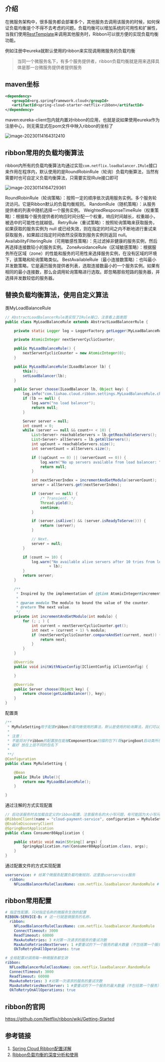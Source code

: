 ## 介绍

在微服务架构中，很多服务都会部署多个，其他服务去调用该服务的时候，如何保证负载均衡是个不得不去考虑的问题。负载均衡可以增加系统的可用性和扩展性，当我们使用[RestTemplate](https://github.com/cn2770345524/study-cloud/blob/master/files/RestTemplate工具类.md)来调用其他服务时，Ribbon可以很方便的实现负载均衡功能。

例如注册中eureka就默认使用的ribbon来实现调用微服务的负载均衡

> 当同一个微服务名下，有多个服务提供者，ribbon负载均衡就是用来选择具体是那一台微服务提供者提供服务



## maven坐标



```xml
<dependency>
   <groupId>org.springframework.cloud</groupId>
   <artifactId>spring-cloud-starter-netflix-ribbon</artifactId>
</dependency>
```

maven:eureka-client包内就内置对ribbon的应用，也就是说如果使用eureka作为注册中心，则无需显式在pom文件中映入ribbon的坐标了

![image-20230114164312410](resources/.assets/image-20230114164312410.png)





## ribbon常用的负载均衡算法

ribbon内所有的负载均衡算法均通过实现`com.netflix.loadbalancer.IRule`接口来作用在程序内，默认使用的是RoundRobinRule（轮询）负载均衡算法，当然有需要时也可自定义负载均衡算法，只需要实现IRule接口即可

![image-20230114164729361](resources/.assets/image-20230114164729361.png)

RoundRobinRule（轮询策略）：按照一定的顺序依次调用服务实例。多个服务轮流访问。它是Ribbon默认的负载均衡规则。
RandomRule（随机策略）：从服务提供者的列表中随机选择一个服务实例。
WeightedResponseTimeRule（权重策略）：根据每个服务提供者的响应时间分配⼀个权重，响应时间越长，权重越小，被选中的可能性也就越低。
RetryRule（重试策略）：按照轮询策略来获取服务，如果获取的服务实例为 null 或已经失效，则在指定的时间之内不断地进行重试来获取服务，如果超过指定时间依然没获取到服务实例则返回 null。
AvailabilityFilteringRule（可⽤敏感性策略）：先过滤掉⾮健康的服务实例，然后再选择连接数较⼩的服务实例。
ZoneAvoidanceRule（区域敏感策略）：根据服务所在区域（zone）的性能和服务的可⽤性来选择服务实例，在没有区域的环境下，该策略和轮询策略类似。
BestAvailableRule（最小连接数策略）：也叫最小并发数策略，它是遍历服务提供者列表，选取连接数最小的⼀个服务实例。如果有相同的最⼩连接数，那么会调⽤轮询策略进行选取。即忽略那些短路的服务器，并选择并发数较低的服务器。



## **替换负载均衡算法，使用自定义算法**

类MyLoadBalanceRule

```java
// AbstractLoadBalancerRule类实现了IRule接口，注意看上面类图
public class MyLoadBalanceRule extends AbstractLoadBalancerRule {

    private static Logger log = LoggerFactory.getLogger(MyLoadBalanceRule.class);

    private AtomicInteger nextServerCyclicCounter;

    public MyLoadBalanceRule() {
        nextServerCyclicCounter = new AtomicInteger(0);
    }

    public MyLoadBalanceRule(ILoadBalancer lb) {
        this();
        setLoadBalancer(lb);
    }

    public Server choose(ILoadBalancer lb, Object key) {
        log.info("com.liuhao.cloud.ribbon.settings.MyLoadBalanceRule.choose method:{}",key);
        if (lb == null) {
            log.warn("no load balancer");
            return null;
        }

        Server server = null;
        int count = 0;
        while (server == null && count++ < 10) {
            List<Server> reachableServers = lb.getReachableServers();
            List<Server> allServers = lb.getAllServers();
            int upCount = reachableServers.size();
            int serverCount = allServers.size();

            if ((upCount == 0) || (serverCount == 0)) {
                log.warn("No up servers available from load balancer: " + lb);
                return null;
            }

            int nextServerIndex = incrementAndGetModulo(serverCount);
            server = allServers.get(nextServerIndex);

            if (server == null) {
                /* Transient. */
                Thread.yield();
                continue;
            }

            if (server.isAlive() && (server.isReadyToServe())) {
                return (server);
            }

            // Next.
            server = null;
        }

        if (count >= 10) {
            log.warn("No available alive servers after 10 tries from load balancer: "
                    + lb);
        }
        return server;
    }

    /**
     * Inspired by the implementation of {@link AtomicInteger#incrementAndGet()}.
     *
     * @param modulo The modulo to bound the value of the counter.
     * @return The next value.
     */
    private int incrementAndGetModulo(int modulo) {
        for (; ; ) {
            int current = nextServerCyclicCounter.get();
            int next = (current + 1) % modulo;
            if (nextServerCyclicCounter.compareAndSet(current, next)) {
                return next;
            }
        }
    }

    @Override
    public void initWithNiwsConfig(IClientConfig iClientConfig) {

    }

    @Override
    public Server choose(Object key) {
        return choose(getLoadBalancer(), key);
    }
}
```



配置类

```java
/**
 * MyRuleSetting用于配置ribbon负载均衡使用的算法，默认是使用的轮询算法，我们可以通过配置来修改负载均衡所使用的的算法
 *
 * 注意：
 * 不能将对于ribbon的配置放在能被ComponentScan扫描的包下(既springboot启动类所在包以下)，那样做会导致配置对全局生效
 * 最好 放在上层不同的包名下
 *
 **/
@Configuration
public class MyRuleSetting {

    @Bean
    public IRule iRule(){
        return new MyLoadBalanceRule();
    }

}
```



通过注解的方式实现配置

```java
// 启动该服务时去加载自定义的ribbon配置，注意服务名的大小写问题，有可能因为大小写问题导致无法成功配置
@RibbonClient(name = "cloud-payment-service", configuration = MyRuleSetting.class)
@EnableDiscoveryClient
@SpringBootApplication
public class Consumer80Application {

    public static void main(String[] args) {
        SpringApplication.run(Consumer80Application.class, args);
    }
}
```



通过配置文件的方式实现配置

```yaml
userservice: # 给某个微服务配置负载均衡规则，这里是userservice服务
  ribbon:
    NFLoadBalancerRuleClassName: com.netflix.loadbalancer.RandomRule # 负载均衡规则 
```



## ribbon常用配置

```yaml
# 指定性配置，只对指定名称的微服务生效的配置
RIBBON-SERVICE-B: # 这一行就是微服务的名称，
  ribbon:
    NFLoadBalancerRuleClassName: com.netflix.loadbalancer.RandomRule
    ConnectTimeout: 3000
    ReadTimeout: 60000
    MaxAutoRetries: 3 #对第一次请求的服务的重试次数
    MaxAutoRetriesNextServer: 1 #要重试的下一个服务的最大数量（不包括第一个服务）
    OkToRetryOnAllOperations: true
```



```yaml
# 全局配置对调用每一种微服务都生效
ribbon:
  NFLoadBalancerRuleClassName: com.netflix.loadbalancer.RandomRule
  ConnectTimeout: 3000
  ReadTimeout: 60000
  MaxAutoRetries: 3 #对第一次请求的服务的重试次数
  MaxAutoRetriesNextServer: 1 #要重试的下一个服务的最大数量（不包括第一个服务）
  OkToRetryOnAllOperations: true
```



## ribbon的官网

https://github.com/Netflix/ribbon/wiki/Getting-Started

## 参考链接

1. [Spring Cloud Ribbon配置详解](https://blog.csdn.net/unbelievevc/article/details/128274247)
2. [Ribbon负载均衡的深度分析和使用](https://blog.csdn.net/qq_53847859/article/details/125269893)
